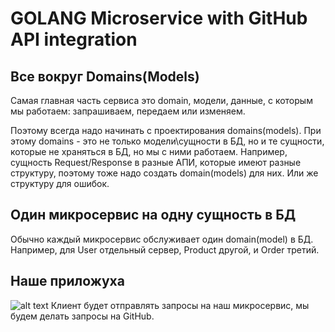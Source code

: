 # GOLANG Microservice with GitHub API integration

## Все вокруг Domains(Models)
Самая главная часть сервиса это domain, модели, данные, с которым мы работаем: запрашиваем, передаем или изменяем.

Поэтому всегда надо начинать с проектирования domains(models). При этому domains - это не только модели\сущности в БД, но и те сущности, которые не храняться в БД, но мы с ними работаем. Например, сущность Request/Response в разные АПИ, которые имеют разные структуру, поэтому тоже надо создать domain(models) для них. Или же структуру для ошибок.


##  Один микросервис на одну сущность в БД
Обычно каждый микросервис обслуживает один domain(model) в БД. Например, для User отдельный сервер, Product другой, и Order третий.


## Наше приложуха
![alt text](http://i.imgur.com/0KYmHpv.png "diagram")
Клиент будет отправлять запросы на наш микросервис, мы будем делать запросы на GitHub.